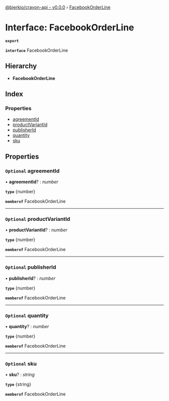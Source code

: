 [@bjerkio/crayon-api - v0.0.0](../README.md) › [FacebookOrderLine](facebookorderline.md)

# Interface: FacebookOrderLine

**`export`** 

**`interface`** FacebookOrderLine

## Hierarchy

* **FacebookOrderLine**

## Index

### Properties

* [agreementId](facebookorderline.md#optional-agreementid)
* [productVariantId](facebookorderline.md#optional-productvariantid)
* [publisherId](facebookorderline.md#optional-publisherid)
* [quantity](facebookorderline.md#optional-quantity)
* [sku](facebookorderline.md#optional-sku)

## Properties

### `Optional` agreementId

• **agreementId**? : *number*

**`type`** {number}

**`memberof`** FacebookOrderLine

___

### `Optional` productVariantId

• **productVariantId**? : *number*

**`type`** {number}

**`memberof`** FacebookOrderLine

___

### `Optional` publisherId

• **publisherId**? : *number*

**`type`** {number}

**`memberof`** FacebookOrderLine

___

### `Optional` quantity

• **quantity**? : *number*

**`type`** {number}

**`memberof`** FacebookOrderLine

___

### `Optional` sku

• **sku**? : *string*

**`type`** {string}

**`memberof`** FacebookOrderLine
